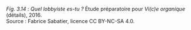 *Fig. 3.14* : *Quel lobbyiste es-tu ?* Étude préparatoire pour *Vi(c)e organique* (détails), 2016.  
Source : Fabrice Sabatier, licence CC BY-NC-SA 4.0.